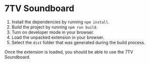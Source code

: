 # 7TV Soundboard

1. Install the dependencies by running `npm install`.
2. Build the project by running `npm run build`.
3. Turn on developer mode in your browser.
4. Load the unpacked extension in your browser.
5. Select the `dist` folder that was generated during the build process.

Once the extension is loaded, you should be able to use the 7TV Soundboard.
